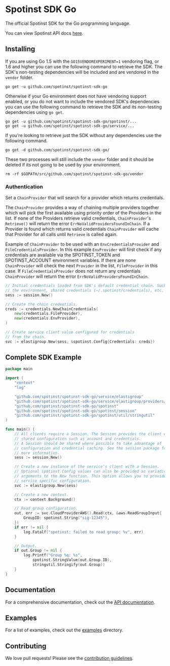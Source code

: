 # Spotinst SDK Go

The official Spotinst SDK for the Go programming language.

You can view Spotinst API docs [here](http://help.spotinst.com/api/).

## Installing

If you are using Go 1.5 with the `GO15VENDOREXPERIMENT=1` vendoring flag, or 1.6 and higher you can use the following command to retrieve the SDK. The SDK's non-testing dependencies will be included and are vendored in the `vendor` folder.

    go get -u github.com/spotinst/spotinst-sdk-go

Otherwise if your Go environment does not have vendoring support enabled, or you do not want to include the vendored SDK's dependencies you can use the following command to retrieve the SDK and its non-testing dependencies using `go get`.

    go get -u github.com/spotinst/spotinst-sdk-go/spotinst/...
    go get -u github.com/spotinst/spotinst-sdk-go/service/...

If you're looking to retrieve just the SDK without any dependencies use the following command.

    go get -d github.com/spotinst/spotinst-sdk-go/

These two processes will still include the `vendor` folder and it should be deleted if its not going to be used by your environment.

    rm -rf $GOPATH/src/github.com/spotinst/spotinst-sdk-go/vendor

### Authentication

Set a `ChainProvider` that will search for a provider which returns credentials.

The `ChainProvider` provides a way of chaining multiple providers together
which will pick the first available using priority order of the Providers
in the list. If none of the Providers retrieve valid credentials, `ChainProvider`'s
`Retrieve()` will return the error `ErrNoValidProvidersFoundInChain`. If a Provider
is found which returns valid credentials `ChainProvider` will cache that Provider
for all calls until `Retrieve` is called again.

Example of `ChainProvider` to be used with an `EnvCredentialsProvider` and
`FileCredentialsProvider`. In this example `EnvProvider` will first check if
any credentials are available via the SPOTINST_TOKEN and SPOTINST_ACCOUNT environment variables. If there are
none `ChainProvider` will check the next `Provider` in the list, `FileProvider`
in this case. If `FileCredentialsProvider` does not return any credentials
`ChainProvider` will return the error `ErrNoValidProvidersFoundInChain`.

```go
// Initial credentials loaded from SDK's default credential chain. Such as
// the environment, shared credentials (~/.spotinst/credentials), etc.
sess := session.New()

// Create the chain credentials.
creds := credentials.NewChainCredentials(
    new(credentials.FileProvider),
    new(credentials.EnvProvider),
)

// Create service client value configured for credentials
// from the chain.
svc := elastigroup.New(sess, &spotinst.Config{Credentials: creds})
```

## Complete SDK Example

```go
package main

import (
	"context"
	"log"

	"github.com/spotinst/spotinst-sdk-go/service/elastigroup"
	"github.com/spotinst/spotinst-sdk-go/service/elastigroup/providers/aws"
	"github.com/spotinst/spotinst-sdk-go/spotinst"
	"github.com/spotinst/spotinst-sdk-go/spotinst/session"
	"github.com/spotinst/spotinst-sdk-go/spotinst/util/stringutil"
)

func main() {
	// All clients require a Session. The Session provides the client with
	// shared configuration such as account and credentials.
	// A Session should be shared where possible to take advantage of
	// configuration and credential caching. See the session package for
	// more information.
	sess := session.New()

	// Create a new instance of the service's client with a Session.
	// Optional spotinst.Config values can also be provided as variadic
	// arguments to the New function. This option allows you to provide
	// service specific configuration.
	svc := elastigroup.New(sess)

	// Create a new context.
	ctx := context.Background()

	// Read group configuration.
	out, err := svc.CloudProviderAWS().Read(ctx, &aws.ReadGroupInput{
		GroupID: spotinst.String("sig-12345"),
	})
	if err != nil {
		log.Fatalf("spotinst: failed to read group: %v", err)
	}

	// Output.
	if out.Group != nil {
		log.Printf("Group %q: %s",
			spotinst.StringValue(out.Group.ID),
			stringutil.Stringify(out.Group))
	}
}
```

## Documentation

For a comprehensive documentation, check out the [API documentation](http://api.spotinst.com/).

## Examples

For a list of examples, check out the [examples](https://github.com/spotinst/spotinst-sdk-go/tree/master/examples) directory.

## Contributing

We love pull requests! Please see the [contribution guidelines](CONTRIBUTING.md).
